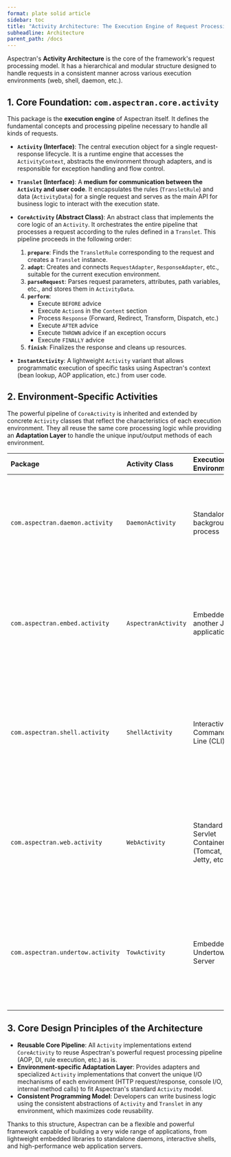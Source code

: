 ```yaml
---
format: plate solid article
sidebar: toc
title: "Activity Architecture: The Execution Engine of Request Processing"
subheadline: Architecture
parent_path: /docs
---
```


Aspectran's **Activity Architecture** is the core of the framework's request processing model. It has a hierarchical and modular structure designed to handle requests in a consistent manner across various execution environments (web, shell, daemon, etc.).

## 1. Core Foundation: `com.aspectran.core.activity`

This package is the **execution engine** of Aspectran itself. It defines the fundamental concepts and processing pipeline necessary to handle all kinds of requests.

-   **`Activity` (Interface)**: The central execution object for a single request-response lifecycle. It is a runtime engine that accesses the `ActivityContext`, abstracts the environment through adapters, and is responsible for exception handling and flow control.

-   **`Translet` (Interface)**: A **medium for communication between the `Activity` and user code**. It encapsulates the rules (`TransletRule`) and data (`ActivityData`) for a single request and serves as the main API for business logic to interact with the execution state.

-   **`CoreActivity` (Abstract Class)**: An abstract class that implements the core logic of an `Activity`. It orchestrates the entire pipeline that processes a request according to the rules defined in a `Translet`. This pipeline proceeds in the following order:
    1.  **`prepare`**: Finds the `TransletRule` corresponding to the request and creates a `Translet` instance.
    2.  **`adapt`**: Creates and connects `RequestAdapter`, `ResponseAdapter`, etc., suitable for the current execution environment.
    3.  **`parseRequest`**: Parses request parameters, attributes, path variables, etc., and stores them in `ActivityData`.
    4.  **`perform`**:
        -   Execute `BEFORE` advice
        -   Execute `Action`s in the `Content` section
        -   Process `Response` (Forward, Redirect, Transform, Dispatch, etc.)
        -   Execute `AFTER` advice
        -   Execute `THROWN` advice if an exception occurs
        -   Execute `FINALLY` advice
    5.  **`finish`**: Finalizes the response and cleans up resources.

-   **`InstantActivity`**: A lightweight `Activity` variant that allows programmatic execution of specific tasks using Aspectran's context (bean lookup, AOP application, etc.) from user code.

## 2. Environment-Specific Activities

The powerful pipeline of `CoreActivity` is inherited and extended by concrete `Activity` classes that reflect the characteristics of each execution environment. They all reuse the same core processing logic while providing an **Adaptation Layer** to handle the unique input/output methods of each environment.

| Package | Activity Class | Execution Environment | Key Features and Roles |
| :--- | :--- | :--- | :--- |
| `com.aspectran.daemon.activity` | `DaemonActivity` | Standalone background process | **Programmatic Request Execution**: Internally executes a translet via a `DaemonService.translate()` call within a daemon application.<br>**Non-Web Context**: Uses `DaemonRequestAdapter` and `DaemonResponseAdapter` that capture I/O internally, instead of web-specific request/response objects. |
| `com.aspectran.embed.activity` | `AspectranActivity` | Embedded in another Java application | **Programmatic Request Execution**: The embedding application initiates an Aspectran request via an `EmbeddedAspectran.translate()` call.<br>**Non-Web Context**: Uses `EmbeddedRequestAdapter` and `EmbeddedResponseAdapter` that capture I/O internally, instead of web-specific request/response objects. |
| `com.aspectran.shell.activity` | `ShellActivity` | Interactive Command-Line (CLI) | **Interactive User Experience**: Designed for direct user interaction via the console, supporting input prompts, greeting messages, output redirection, etc.<br>**Command-Line Based**: Converts a parsed command-line command (`TransletCommandLine`) into an Aspectran translet via `ShellRequestAdapter` and executes it. |
| `com.aspectran.web.activity` | `WebActivity` | Standard Servlet Container (Tomcat, Jetty, etc.) | **HTTP Request/Response Handling**: Specialized for handling incoming `HttpServletRequest`s and generating `HttpServletResponse`s.<br>**Servlet API Bridge**: Bridges the gap between the Servlet API and the Aspectran core through `HttpServletRequestAdapter` and `HttpServletResponseAdapter`. |
| `com.aspectran.undertow.activity` | `TowActivity` | Embedded Undertow Server | **Servlet-less Web**: Aims for high performance by bypassing the Servlet API and communicating directly with Undertow's native `HttpServerExchange` object.<br>**Adapter Pattern**: `TowRequestAdapter` and `TowResponseAdapter` act as adapters that convert the `HttpServerExchange` into a form that the standard `Activity` can understand. |

## 3. Core Design Principles of the Architecture

-   **Reusable Core Pipeline**: All `Activity` implementations extend `CoreActivity` to reuse Aspectran's powerful request processing pipeline (AOP, DI, rule execution, etc.) as is.
-   **Environment-specific Adaptation Layer**: Provides adapters and specialized `Activity` implementations that convert the unique I/O mechanisms of each environment (HTTP request/response, console I/O, internal method calls) to fit Aspectran's standard `Activity` model.
-   **Consistent Programming Model**: Developers can write business logic using the consistent abstractions of `Activity` and `Translet` in any environment, which maximizes code reusability.

Thanks to this structure, Aspectran can be a flexible and powerful framework capable of building a very wide range of applications, from lightweight embedded libraries to standalone daemons, interactive shells, and high-performance web application servers.
